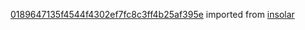 [0189647135f4544f4302ef7fc8c3ff4b25af395e](https://github.com/insolar/insolar/commit/0189647135f4544f4302ef7fc8c3ff4b25af395e) imported from [insolar](https://github.com/insolar/insolar)
